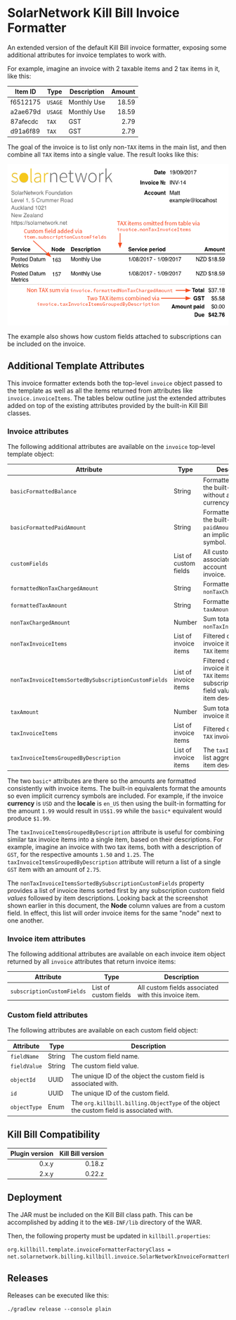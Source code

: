 SolarNetwork Kill Bill Invoice Formatter
========================================

An extended version of the default Kill Bill invoice formatter, exposing some additional attributes
for invoice templates to work with.

For example, imagine an invoice with 2 taxable items and 2 tax items in it, like this:

| Item ID  | Type    | Description  | Amount |
| -------- | ------- |------------- | -----: |
| f6512175 | `USAGE` | Monthly Use  |  18.59 |
| a2ae679d | `USAGE` | Monthly Use  |  18.59 |
| 87afecdc | `TAX`   | GST          |   2.79 |
| d91a6f89 | `TAX`   | GST          |   2.79 |

The goal of the invoice is to list only non-`TAX` items in the main list, and then combine all `TAX`
items into a single value. The result looks like this:

![invoice](src/docs/invoice-annotated.png)

The example also shows how custom fields attached to subscriptions can be included on the invoice.


Additional Template Attributes
------------------------------

This invoice formatter extends both the top-level `invoice` object passed to the template as well as
all the items returned from attributes like `invoice.invoiceItems`. The tables below outline just
the extended attributes added on top of the existing attributes provided by the built-in Kill Bill
classes.

### Invoice attributes

The following additional attributes are available on the `invoice` top-level template object:

| Attribute | Type | Description |
| --------- | ---- | ----------- |
| `basicFormattedBalance` | String | Formatted version of the built-in `balance` without an implicit currency symbol. |
| `basicFormattedPaidAmount` | String | Formatted version of the built-in `paidAmount` without an implicit currency symbol. |
| `customFields` | List of custom fields | All custom fields associated with the account owning the invoice. |
| `formattedNonTaxChargedAmount` | String | Formatted version of `nonTaxChargedAmount`. |
| `formattedTaxAmount` | String | Formatted version of `taxAmount`. |
| `nonTaxChargedAmount` | Number | Sum total of all `nonTaxInvoiceItems`. |
| `nonTaxInvoiceItems` | List of invoice items | Filtered copy of all invoice items _except_ `TAX` items. |
| `nonTaxInvoiceItemsSortedBySubscriptionCustomFields` | List of invoice items | Filtered copy of all invoice items _except_ `TAX` items, sorted by subscription custom field values and then item descriptions. |
| `taxAmount` | Number | Sum total of all `TAX` invoice items. |
| `taxInvoiceItems` | List of invoice items | Filtered copy of _only_ `TAX` invoice items. |
| `taxInvoiceItemsGroupedByDescription` | List of invoice items | The `taxInvoiceItems` list aggregated by item description. |

The two `basic*` attributes are there so the amounts are formatted consistently with invoice items.
The built-in equivalents format the amounts so even implicit currency symbols are included. For
example, if the invoice **currency** is `USD` and the **locale** is `en_US` then using the built-in
formatting for the amount `1.99` would result in `US$1.99` while the `basic*` equivalent would
produce `$1.99`.

The `taxInvoiceItemsGroupedByDescription` attribute is useful for combining similar tax invoice
items into a single item, based on their descriptions. For example, imagine an invoice with two tax
items, both with a description of `GST`, for the respective amounts `1.50` and `1.25`. The
`taxInvoiceItemsGroupedByDescription` attribute will return a list of a single `GST` item with an
amount of `2.75`.

The `nonTaxInvoiceItemsSortedBySubscriptionCustomFields` property provides a list of invoice items
sorted first by any subscription custom field _values_ followed by item descriptions. Looking back
at the screenshot shown earlier in this document, the **Node** column values are from a custom
field. In effect, this list will order invoice items for the same "node" next to one another.

### Invoice item attributes

The following additional attributes are available on each invoice item object returned by all
`invoice` attributes that return invoice items:

| Attribute | Type | Description |
| --------- | ---- | ----------- |
| `subscriptionCustomFields` | List of custom fields | All custom fields associated with this invoice item. |

### Custom field attributes

The following attributes are available on each custom field object:

| Attribute | Type | Description |
| --------- | ---- | ----------- |
| `fieldName` | String | The custom field name. |
| `fieldValue` | String | The custom field value. |
| `objectId` | UUID | The unique ID of the object the custom field is associated with. |
| `id` | UUID | The unique ID of the custom field. |
| `objectType` | Enum | The `org.killbill.billing.ObjectType` of the object the custom field is associated with. |


Kill Bill Compatibility
-----------------------

| Plugin version | Kill Bill version |
| -------------: | ----------------: |
| 0.x.y          | 0.18.z            |
| 2.x.y          | 0.22.z            |


Deployment
----------

The JAR must be included on the Kill Bill class path. This can be accomplished by
adding it to the `WEB-INF/lib` directory of the WAR.

Then, the following property must be updated in `killbill.properties`:

```
org.killbill.template.invoiceFormatterFactoryClass = net.solarnetwork.billing.killbill.invoice.SolarNetworkInvoiceFormatterFactory
```

Releases
--------

Releases can be executed like this:

```
./gradlew release --console plain
```
